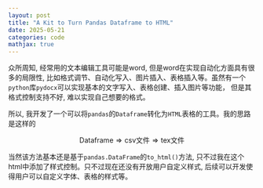 ```yaml
---
layout: post
title: "A Kit to Turn Pandas Dataframe to HTML"
date: 2025-05-21
categories: code
mathjax: true
---
```

众所周知, 经常用的文本编辑工具可能是word, 但是word在实现自动化方面具有很多的局限性, 比如格式调节、自动化写入、图片插入、表格插入等。虽然有一个`python`库`pydocx`可以实现基本的文字写入、表格创建、插入图片等功能， 但是其格式控制支持不好, 难以实现自己想要的格式。

所以, 我开发了一个可以将`pandas`的`Dataframe`转化为`HTML`表格的工具。我的思路是这样的

$$
\text{Dataframe} \Longrightarrow \text{csv文件} \Longrightarrow \text{tex文件}
$$

当然该方法基本还是基于`pandas.DataFrame`的`to_html()`方法, 只不过我在这个html中添加了样式控制。只不过现在还没有开放用户自定义样式, 后续可以开发使得用户可以自定义字体、表格的样式等。